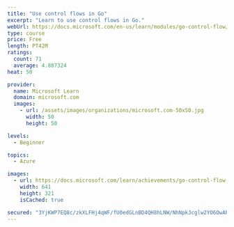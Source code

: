 ```yaml
---
title: "Use control flows in Go"
excerpt: "Learn to use control flows in Go."
webUrl: https://docs.microsoft.com/en-us/learn/modules/go-control-flow/
type: course
price: Free
length: PT42M
ratings:
  count: 71
  average: 4.887324
heat: 50

provider:
  name: Microsoft Learn
  domain: microsoft.com
  images:
    - url: /assets/images/organizations/microsoft.com-50x50.jpg
      width: 50
      height: 50

levels:
  - Beginner

topics:
  - Azure

images:
  - url: https://docs.microsoft.com/learn/achievements/go-control-flow-social.png
    width: 641
    height: 321
    isCached: true

secured: "3YjKWP7EQ8c/zkXLFHj4qWF/fU0edGLnBD4QH8hLNW/NhNpkJcglw2YO6OwARFlL7OMkdZsjo6HFQl9TkWXopBaDt0Y/zN10rux2g7qBr2B6/azARFTdT4Av/qtyMYDS08cX0pC9aHzTK6hUI5HVY8+dwr/q6OczkQRr/F6xa2LEH+wsutgp9i+z6GsPspL2nlbSLAjpEU85l6SAKTL6lLuTa/Iu4ipc3dPJ0jgGeY+7RRrT3RFNkFdnBreNwsYAXz0WnaMxtDfjXbg84oUYxPTuCcNuVCOldon0FdgG9xLWCT9JQ9zpA35PMnVRdX+dHm3YX8UForvYTjUMh4bqfI1gHg46Ereow+7WqmTjN1M70JbFCErRIc2QCFumUwLgDFAcSzpXJqsaFUx51AG6/bvm7JkAPaVRg9zdZ8gP2vo=;F5EznnAIx2MYBMRnyOWH8w=="
---
```



